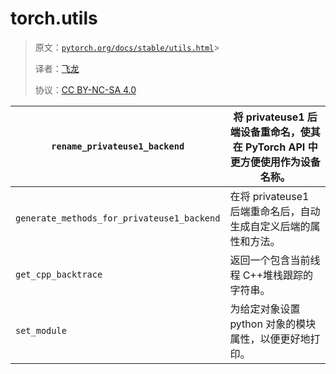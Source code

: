 # torch.utils

> 原文：[`pytorch.org/docs/stable/utils.html`](https://pytorch.org/docs/stable/utils.html)> 
>
> 译者：[飞龙](https://github.com/wizardforcel)
>
> 协议：[CC BY-NC-SA 4.0](http://creativecommons.org/licenses/by-nc-sa/4.0/)


| `rename_privateuse1_backend` | 将 privateuse1 后端设备重命名，使其在 PyTorch API 中更方便使用作为设备名称。 |
| --- | --- |
| `generate_methods_for_privateuse1_backend` | 在将 privateuse1 后端重命名后，自动生成自定义后端的属性和方法。 |
| `get_cpp_backtrace` | 返回一个包含当前线程 C++堆栈跟踪的字符串。 |
| `set_module` | 为给定对象设置 python 对象的模块属性，以便更好地打印。 |
